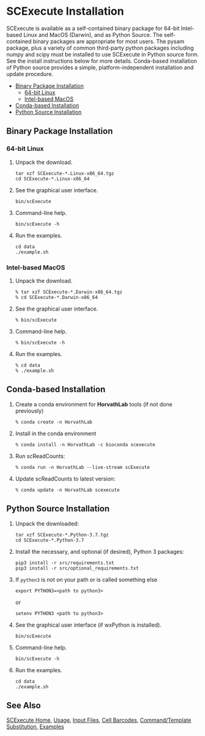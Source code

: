 
# SCExecute Installation #

SCExecute is available as a self-contained binary package for 64-bit Intel-based Linux and MacOS (Darwin), and as Python Source. The self-contained binary packages are appropriate for most users. The pysam package, plus a variety of common third-party python packages including numpy and scipy must be installed to use SCExecute in Python source form. See the install instructions below for more details.  Conda-based installation of Python source provides a simple, platform-independent installation and update procedure. 

* [Binary Package Installation](#binary-package-installation)
  * [64-bit Linux](#64-bit-linux)
  * [Intel-based MacOS](#intel-based-macos)
* [Conda-based Installation](#conda-based-installation)
* [Python Source Installation](#python-source-installation)

## Binary Package Installation ##

### 64-bit Linux ###
1. Unpack the download.
    ```
    tar xzf SCExecute-*.Linux-x86_64.tgz
    cd SCExecute-*.Linux-x86_64
    ```
2. See the graphical user interface.
    ```
    bin/scExecute
    ```
3. Command-line help.
    ```
    bin/scExecute -h
    ```
4. Run the examples.
    ```
    cd data
    ./example.sh
    ```
### Intel-based MacOS ###
1. Unpack the download.
    ```
    % tar xzf SCExecute-*.Darwin-x86_64.tgz
    % cd SCExecute-*.Darwin-x86_64
    ```
2. See the graphical user interface.
    ```
    % bin/scExecute
    ```
3. Command-line help.
    ```
    % bin/scExecute -h
    ```
4. Run the examples.
    ```
    % cd data
    % ./example.sh
    ```

## Conda-based Installation ##

1. Create a conda environment for **HorvathLab** tools (if not done previously)
    ```
    % conda create -n HorvathLab
    ```
2. Install in the conda environment
    ```
    % conda install -n HorvathLab -c bioconda scexecute
    ```
3. Run scReadCounts:
    ```
    % conda run -n HorvathLab --live-stream scExecute
    ```
4. Update scReadCounts to latest version:
    ```
    % conda update -n HorvathLab scexecute
    ```

## Python Source Installation ##

1. Unpack the downloaded:
    ```
    tar xzf SCExecute-*.Python-3.7.tgz
    cd SCExecute-*.Python-3.7
    ```
2. Install the necessary, and optional (if desired), Python 3 packages:
    ```
    pip3 install -r src/requirements.txt 
    pip3 install -r src/optional_requirements.txt
    ```
3. If `python3` is not on your path or is called something else
    ```
    export PYTHON3=<path to python3>
    ```
    or
    ```
    setenv PYTHON3 <path to python3>
    ```
4. See the graphical user interface (if wxPython is installed).
    ```
    bin/scExecute
    ```
5. Command-line help.
    ```
    bin/scExecute -h
    ```
6. Run the examples.
    ```
    cd data
    ./example.sh
    ```

## See Also

[SCExecute Home](..), [Usage](Usage.md), [Input Files](InputFiles.md), [Cell Barcodes](Barcodes.md), [Command/Template Substitution](CommandSubst.md), [Examples](Examples.md)
